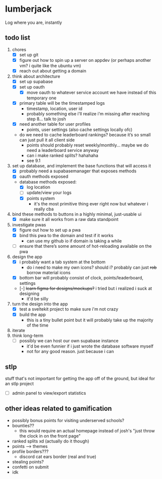 # lumberjack
Log where you are, instantly


## todo list
1. chores
	- [x] set up git
	- [x] figure out how to spin up a server on appdev (or perhaps another vm? i quite like the ubuntu vm)
	- [x] reach out about getting a domain
2. think about architecture
	- [x] set up supabase
	- [x] set up oauth
		- [x] move oauth to whatever service account we have instead of this temporary one
	- [x] primary table will be the timestamped logs
		- timestamp, location, user id
		- probably something else i'll realize i'm missing after reaching step 8... talk to josh
	- [x] need another table for user profiles
		- points, user settings (also cache settings locally ofc)
	- do we need to cache leaderboard rankings? because it’s so small can just pull it all client side
		- points should probably reset weekly/monthly... maybe we do need a leaderboard service anyway
		- can i make ranked splits? hahahaha
		- see 9.1
3. set up database, and implement the base functions that will access it
	- [x] probably need a supabasemanager that exposes methods
	- [x] oauth methods exposed
	- database methods exposed:
		- [x] log location
		- [ ] update/view your logs
		- [x] points system
			- it's the most primitive thing ever right now but whatever i really cba
4. bind these methods to buttons in a highly minimal, just-usable ui
	- [x] make sure it all works from a raw data standpoint
5. investigate pwas
	- [x] figure out how to set up a pwa
	- [x] bind this pwa to the domain and test if it works
		- can use my github io if domain is taking a while
	- [ ] ensure that there’s some amount of hot-reloading available on the pwa
6. design the app
	- [x] i probably want a tab system at the bottom
		- do i need to make my own icons? should i? probably can just ~~rob~~ borrow material icons
	- [x] bottom bar will probably consist of clock, points/leaderboard, settings
	- [-] ~~learn figma for designs/mockups?~~ i tried but i realized i suck at designing
		- it'd be silly
7. turn the design into the app
	- [x] test a sveltekit project to make sure i'm not crazy
	- [x] build the app
		- this is a tiny bullet point but it will probably take up the majority of the time
8. iterate
9. think long-term
	- [ ] possibly we can host our own supabase instance
		- it'd be even funnier if i just wrote the database software myself
		- not for any good reason. just because i can


## stlp
stuff that's not important for getting the app off of the ground, but ideal for an stlp project

- [ ] admin panel to view/export statistics


## other ideas related to gamification
- possibly bonus points for visiting underserved schools?
- bounties??
	- this would require an actual homepage instead of josh's "just throw the clock in on the front page"
- ranked splits xd (actually do it though)
- points --> themes
- profile borders???
	- discord cat ears border (real and true)
- stealing points?
- confetti on submit
- idk
